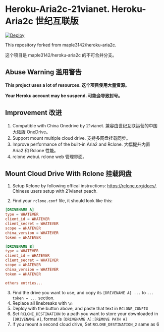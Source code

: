 # Heroku-Aria2c-21vianet. Heroku-Aria2c 世纪互联版
[![Deploy](https://www.herokucdn.com/deploy/button.svg)](https://heroku.com/deploy)

This repository forked from maple3142/heroku-aria2c.

这个项目是 maple3142/heroku-aria2c 的不可合并分支。

## Abuse Warning 滥用警告

**This project uses a lot of resources. 这个项目使用大量资源。**

**Your Heroku account may be suspend. 可能会导致封号。**

## Improvement 改进

1. Compatible with China Onedrive by 21vianet. 兼容由世纪互联运营的中国大陆版 OneDrive。
2. Support mount multiple cloud drive. 支持多网盘挂载同步。
3. Improve performance of the built-in Aria2 and Rclone. 大幅提升内置 Aria2 和 Rclone 性能。
4. rclone webui. rclone web 管理界面。

## Mount Cloud Drive With Rclone 挂载网盘

1. Setup Rclone by following offical instructions: https://rclone.org/docs/. Chinese users setup with 21vianet peach.

2. Find your `rclone.conf` file, it should look like this:

```conf
[DRIVENAME A]
type = WHATEVER
client_id = WHATEVER
client_secret = WHATEVER
scope = WHATEVER
china_version = WHATEVER
token = WHATEVER

[DRIVENAME B]
type = WHATEVER
client_id = WHATEVER
client_secret = WHATEVER
scope = WHATEVER
china_version = WHATEVER
token = WHATEVER

others entries...
```

3. Find the drive you want to use, and copy its `[DRIVENAME A] ...` to  `... token = ...` section.
4. Replace all linebreaks with `\n`
5. Deploy with the button above, and paste that text in `RCLONE_CONFIG`
6. Set `RCLONE_DESTINATION` to a path you want to store your downloaded in `[DRIVENAME A]`, format is `[DRIVENAME A]:[REMOVE PATH A]`
7. If you mount a second cloud drive, Set `RCLONE_DESTINATION_2` same as 6
